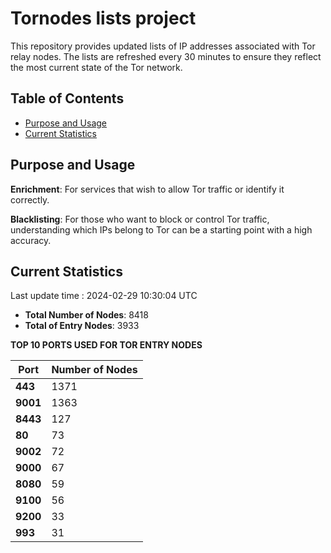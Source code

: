 # Tornodes lists project

This repository provides updated lists of IP addresses associated with Tor relay nodes. The lists are refreshed every 30 minutes to ensure they reflect the most current state of the Tor network.

## Table of Contents

- [Purpose and Usage](#purpose-and-usage)
- [Current Statistics](#current-statistics)


## Purpose and Usage

**Enrichment**: For services that wish to allow Tor traffic or identify it correctly.

**Blacklisting**: For those who want to block or control Tor traffic, understanding which IPs belong to Tor can be a starting point with a high accuracy.

## Current Statistics

Last update time : 2024-02-29 10:30:04 UTC

- **Total Number of Nodes**: 8418
- **Total of Entry Nodes**: 3933

**TOP 10 PORTS USED FOR TOR ENTRY NODES**

| **Port** | **Number of Nodes** |
|------|-----------------|
| **443**   | 1371  |
| **9001**   | 1363  |
| **8443**   | 127  |
| **80**   | 73  |
| **9002**   | 72  |
| **9000**   | 67  |
| **8080**   | 59  |
| **9100**   | 56  |
| **9200**   | 33  |
| **993**   | 31  |

